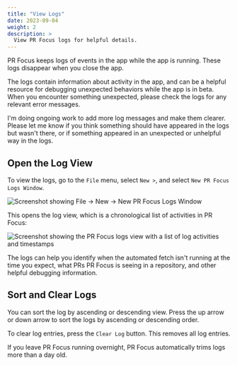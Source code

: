 ```yaml
---
title: "View Logs"
date: 2023-09-04
weight: 2
description: >
  View PR Focus logs for helpful details.
---
```


PR Focus keeps logs of events in the app while the app is running. These logs disappear when you close the app.

The logs contain information about activity in the app, and can be a helpful resource for debugging unexpected behaviors while the app is in beta. When you encounter something unexpected, please check the logs for any relevant error messages.

I'm doing ongoing work to add more log messages and make them clearer. Please let me know if you think something should have appeared in the logs but wasn't there, or if something appeared in an unexpected or unhelpful way in the logs.

## Open the Log View

To view the logs, go to the `File` menu, select `New >`, and select `New PR Focus Logs Window`.

![Screenshot showing File -> New -> New PR Focus Logs Window](/images/new-log-window.png)

This opens the log view, which is a chronological list of activities in PR Focus:

![Screenshot showing the PR Focus logs view with a list of log activities and timestamps](/images/pr-focus-logs.png)

The logs can help you identify when the automated fetch isn't running at the time you expect, what PRs PR Focus is seeing in a repository, and other helpful debugging information.

## Sort and Clear Logs

You can sort the log by ascending or descending view. Press the up arrow or down arrow to sort the logs by ascending or descending order.

To clear log entries, press the `Clear Log` button. This removes all log entries.

If you leave PR Focus running overnight, PR Focus automatically trims logs more than a day old.
